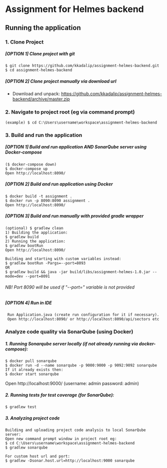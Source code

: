 # Assignment for Helmes backend

## Running the application
### 1. Clone Project
##### [OPTION 1] Clone project with git
    $ git clone https://github.com/kkadalip/assignment-helmes-backend.git
    $ cd assignment-helmes-backend
##### [OPTION 2] Clone project manually via download url
   * Download and unpack:
   https://github.com/kkadalip/assignment-helmes-backend/archive/master.zip

### 2. Navigate to project root (eg via command prompt)
    (example) $ cd C:\Users\username\workspace\assignment-helmes-backend

### 3. Build and run the application
##### [OPTION 1] Build and run application AND SonarQube server using Docker-compose
    ($ docker-compose down)
    $ docker-compose up
    Open http://localhost:8090/
##### [OPTION 2] Build and run application using Docker
    $ docker build -t assignment .
    $ docker run -p 8090:8090 assignment .
    Open http://localhost:8090/
##### [OPTION 3] Build and run manually with provided gradle wrapper
    (optional) $ gradlew clean
    1) Building the application:
    $ gradlew build
    2) Running the application:
    $ gradlew bootRun
    Open http://localhost:8090/
    
    Building and starting with custom variables instead:
    $ gradlew bootRun -Pargs=--port=8093
    OR
    $ gradlew build && java -jar build/libs/assignment-helmes-1.0.jar --mode=dev --port=8091
######	NB! Port 8090 will be used if "--port=" variable is not provided
##### [OPTION 4] Run in IDE
     Run Application.java (create run configuration for it if necessary). 
     Open http://localhost:8090/ or http://localhost:8090/api/sectors etc


### Analyze code quality via SonarQube (using Docker)
##### 1. Running Sonarqube server locally (if not already running via docker-compose):
    $ docker pull sonarqube
    $ docker run -d --name sonarqube -p 9000:9000 -p 9092:9092 sonarqube
    If it already exists then:
    $ docker start sonarqube
Open http://localhost:9000/ (username: admin password: admin)
##### 2. Running tests for test coverage (for SonarQube):
	$ gradlew test
##### 3. Analyzing project code
    Building and uploading project code analysis to local SonarQube server: 
    Open new command prompt window in project root eg:
    $ cd C:\Users\username\workspace\assignment-helmes-backend
    $ gradlew sonarqube
    
    For custom host url and port: 
    $ gradlew -Dsonar.host.url=http://localhost:9000 sonarqube